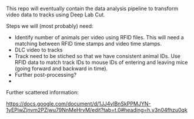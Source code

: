 This repo will eventually contain the data analysis pipeline to transform video data to tracks using Deep Lab Cut. 

Steps we will (most probably) need:
* Identify number of animals per video using RFID files. This will need a matching between RFID time stamps and video time stamps. 
* DLC video to tracks
* Track need to be stiched so that we have consistent animal IDs. Use RFID data to match track IDs to mouse IDs of entering and leaving mice (going forward and backward in time).
* Further post-processing?
*

Further scattered information:

https://docs.google.com/document/d/1JJ4vlBnSkPPMJYN-1yEPiwZjnvm2PZjwu79NnMeHrvM/edit?tab=t.0#heading=h.y3n04fhzu0qk
